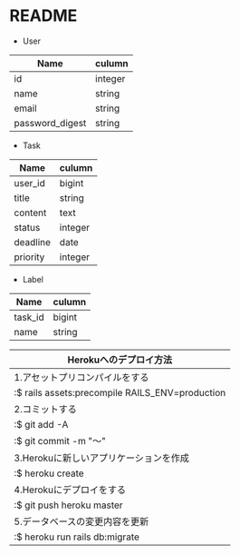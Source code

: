# README

* User

|  Name  |  culumn  |
| ---- | ---- |
|  id  |  integer  |
|  name  |  string  |
|  email  |  string  |
|  password_digest  |  string  |

* Task

|  Name  |  culumn  |
| ---- | ---- |
|  user_id  |  bigint  |
|  title  |  string  |
|  content  |  text  |
|  status  |  integer  |
|  deadline  |  date  |
|  priority  |  integer  |

* Label

|  Name  |  culumn  |
| ---- | ---- |
|  task_id  |  bigint  |
|  name  |  string  |

|  Herokuへのデプロイ方法  |
| ---- |
|  1.アセットプリコンパイルをする  |
|  :$ rails assets:precompile RAILS_ENV=production  |
|  2.コミットする  |
|  :$ git add -A  |
|  :$ git commit -m "〜"  |
|  3.Herokuに新しいアプリケーションを作成  |
|  :$ heroku create  |
|  4.Herokuにデプロイをする  |
|  :$ git push heroku master  |
|  5.データベースの変更内容を更新  |
|  :$ heroku run rails db:migrate  |

